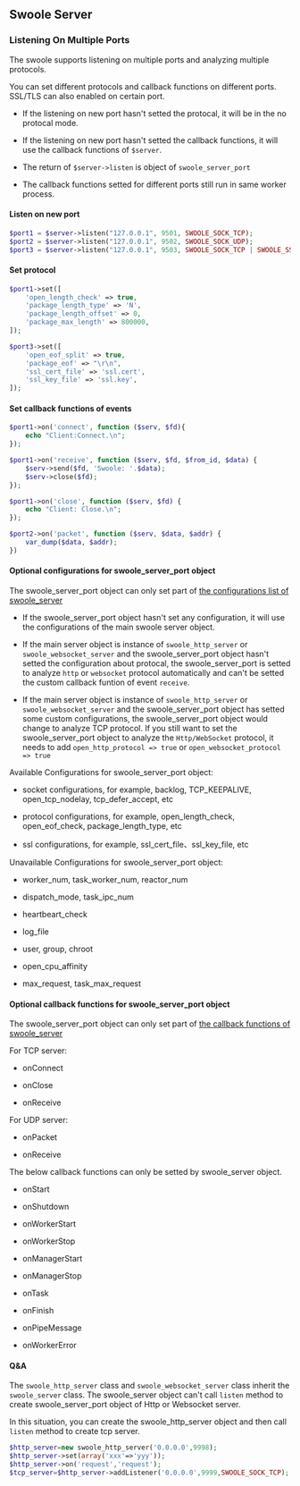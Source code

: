 ## Swoole Server

### Listening On Multiple Ports

The swoole supports listening on multiple ports and analyzing multiple protocols.

You can set different protocols and callback functions on different ports. SSL/TLS can also enabled on certain port.

- If the listening on new port hasn't setted the protocal, it will be in the no protocal mode.

- If the listening on new port hasn't setted the callback functions, it will use the callback functions of `$server`.

- The return of `$server->listen` is object of `swoole_server_port`

- The callback functions setted for different ports still run in same worker process.

#### Listen on new port

```php
$port1 = $server->listen("127.0.0.1", 9501, SWOOLE_SOCK_TCP);
$port2 = $server->listen("127.0.0.1", 9502, SWOOLE_SOCK_UDP);
$port3 = $server->listen("127.0.0.1", 9503, SWOOLE_SOCK_TCP | SWOOLE_SSL);
```

#### Set protocol
```php
$port1->set([
    'open_length_check' => true,
    'package_length_type' => 'N',
    'package_length_offset' => 0,
    'package_max_length' => 800000,
]);

$port3->set([
    'open_eof_split' => true,
    'package_eof' => "\r\n",
    'ssl_cert_file' => 'ssl.cert',
    'ssl_key_file' => 'ssl.key',
]);
```

#### Set callback functions of events
```php
$port1->on('connect', function ($serv, $fd){
    echo "Client:Connect.\n";
});

$port1->on('receive', function ($serv, $fd, $from_id, $data) {
    $serv->send($fd, 'Swoole: '.$data);
    $serv->close($fd);
});

$port1->on('close', function ($serv, $fd) {
    echo "Client: Close.\n";
});

$port2->on('packet', function ($serv, $data, $addr) {
    var_dump($data, $addr);
})
```

#### Optional configurations for swoole_server_port object

The swoole_server_port object can only set part of [the configurations list of swoole_server](/modules/swoole-server/configuration.md)

- If the swoole_server_port object hasn't set any configuration, it will use the configurations of the main swoole server object.

- If the main server object is instance of `swoole_http_server` or `swoole_websocket_server` and the swoole_server_port object hasn't setted the configuration about protocal, the swoole_server_port is setted to analyze `http` or `websocket` protocol automatically and can't be setted the custom callback funtion of event `receive`.

- If the main server object is instance of `swoole_http_server` or `swoole_websocket_server` and the swoole_server_port object has setted some custom configurations, the swoole_server_port object would change to analyze TCP protocol. If you still want to set the swoole_server_port object to analyze the `Http/WebSocket` protocol, it needs to add `open_http_protocol => true` or `open_websocket_protocol => true`

Available Configurations for swoole_server_port object:

- socket configurations, for example, backlog, TCP_KEEPALIVE, open_tcp_nodelay, tcp_defer_accept, etc

- protocol configurations, for example, open_length_check, open_eof_check, package_length_type, etc

- ssl configurations, for example, ssl_cert_file、ssl_key_file, etc

Unavailable Configurations for swoole_server_port object:

- worker_num, task_worker_num, reactor_num

- dispatch_mode, task_ipc_num

- heartbeart_check

- log_file

- user, group, chroot

- open_cpu_affinity

- max_request, task_max_request

#### Optional callback functions for swoole_server_port object

The swoole_server_port object can only set part of [the callback functions of swoole_server](/modules/swoole-server/callback-functions.md)

For TCP server:

- onConnect

- onClose

- onReceive

For UDP server:

- onPacket

- onReceive

The below callback functions can only be setted by swoole_server object.

- onStart

- onShutdown

- onWorkerStart

- onWorkerStop

- onManagerStart

- onManagerStop

- onTask

- onFinish

- onPipeMessage

- onWorkerError

#### Q&A

The `swoole_http_server` class and `swoole_websocket_server` class inherit the `swoole_server` class. The swoole_server object can't call `listen` method to create swoole_server_port object of Http or Websocket server. 

In this situation, you can create the swoole_http_server object and then call `listen` method to create tcp server.

```php
$http_server=new swoole_http_server('0.0.0.0',9998); 
$http_server->set(array('xxx'=>'yyy'));
$http_server->on('request','request');
$tcp_server=$http_server->addListener('0.0.0.0',9999,SWOOLE_SOCK_TCP);
```
